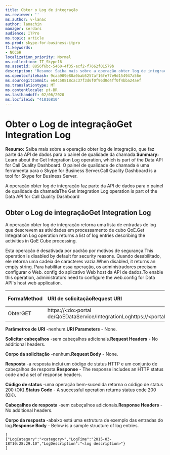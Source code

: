 ```yaml
---
title: Obter o Log de integração
ms.reviewer: ''
ms.author: v-lanac
author: lanachin
manager: serdars
audience: ITPro
ms.topic: article
ms.prod: skype-for-business-itpro
f1.keywords:
- NOCSH
localization_priority: Normal
ms.collection: IT_Skype16
ms.assetid: 8856f6bc-5460-4f35-acf2-f7662f01579b
description: 'Resumo: Saiba mais sobre a operação obter log de integração, que faz parte da API de dados para o painel de qualidade de chamada. O painel de qualidade de chamada é uma ferramenta para o Skype for Business Server.'
ms.openlocfilehash: 9caa909e80a0bab5257af16fe77e9d154947a56e
ms.sourcegitcommit: e64c50818cac37f3d6f0f96d0d4ff0f4bba24aef
ms.translationtype: MT
ms.contentlocale: pt-BR
ms.lasthandoff: 02/06/2020
ms.locfileid: "41816810"
---
```

# <a name="get-integration-log"></a><span data-ttu-id="c2fa5-104">Obter o Log de integração</span><span class="sxs-lookup"><span data-stu-id="c2fa5-104">Get Integration Log</span></span>
 
<span data-ttu-id="c2fa5-105">**Resumo:** Saiba mais sobre a operação obter log de integração, que faz parte da API de dados para o painel de qualidade da chamada.</span><span class="sxs-lookup"><span data-stu-id="c2fa5-105">**Summary:** Learn about the Get Integration Log operation, which is part of the Data API for Call Quality Dashboard.</span></span> <span data-ttu-id="c2fa5-106">O painel de qualidade de chamada é uma ferramenta para o Skype for Business Server.</span><span class="sxs-lookup"><span data-stu-id="c2fa5-106">Call Quality Dashboard is a tool for Skype for Business Server.</span></span>
  
<span data-ttu-id="c2fa5-107">A operação obter log de integração faz parte da API de dados para o painel de qualidade da chamada</span><span class="sxs-lookup"><span data-stu-id="c2fa5-107">The Get Integration Log operation is part of the Data API for Call Quality Dashboard</span></span>
  
## <a name="get-integration-log"></a><span data-ttu-id="c2fa5-108">Obter o Log de integração</span><span class="sxs-lookup"><span data-stu-id="c2fa5-108">Get Integration Log</span></span>

<span data-ttu-id="c2fa5-109">A operação obter log de integração retorna uma lista de entradas de log que descrevem as atividades em processamento de cubo QoE.</span><span class="sxs-lookup"><span data-stu-id="c2fa5-109">Get Integration Log operation returns a list of log entries describing the activities in QoE Cube processing.</span></span>
  
<span data-ttu-id="c2fa5-110">Esta operação é desativada por padrão por motivos de segurança.</span><span class="sxs-lookup"><span data-stu-id="c2fa5-110">This operation is disabled by default for security reasons.</span></span> <span data-ttu-id="c2fa5-111">Quando desabilitado, ele retorna uma cadeia de caracteres vazia.</span><span class="sxs-lookup"><span data-stu-id="c2fa5-111">When disabled, it returns an empty string.</span></span> <span data-ttu-id="c2fa5-112">Para habilitar essa operação, os administradores precisam configurar o Web. config do aplicativo Web host da API de dados.</span><span class="sxs-lookup"><span data-stu-id="c2fa5-112">To enable this operation, administrators need to configure the web.config for Data API's host web application.</span></span>
  

|<span data-ttu-id="c2fa5-113">Forma</span><span class="sxs-lookup"><span data-stu-id="c2fa5-113">Method</span></span>|<span data-ttu-id="c2fa5-114">**URI de solicitação**</span><span class="sxs-lookup"><span data-stu-id="c2fa5-114">**Request URI**</span></span>|<span data-ttu-id="c2fa5-115">**Versão HTTP**</span><span class="sxs-lookup"><span data-stu-id="c2fa5-115">**HTTP Version**</span></span>|
|:-----|:-----|:-----|
|<span data-ttu-id="c2fa5-116">Obter</span><span class="sxs-lookup"><span data-stu-id="c2fa5-116">GET</span></span>  <br/> |<span data-ttu-id="c2fa5-117">https://\<do\>portal de/QoEDataService/IntegrationLog</span><span class="sxs-lookup"><span data-stu-id="c2fa5-117">https://\<portal\>/QoEDataService/IntegrationLog</span></span>  <br/> |<span data-ttu-id="c2fa5-118">HTTP/1.1</span><span class="sxs-lookup"><span data-stu-id="c2fa5-118">HTTP/1.1</span></span>  <br/> |
   
 <span data-ttu-id="c2fa5-119">**Parâmetros de URI** -nenhum.</span><span class="sxs-lookup"><span data-stu-id="c2fa5-119">**URI Parameters** - None.</span></span>
  
 <span data-ttu-id="c2fa5-120">**Solicitar cabeçalhos** -sem cabeçalhos adicionais.</span><span class="sxs-lookup"><span data-stu-id="c2fa5-120">**Request Headers** - No additional headers.</span></span>
  
 <span data-ttu-id="c2fa5-121">**Corpo da solicitação** -nenhum.</span><span class="sxs-lookup"><span data-stu-id="c2fa5-121">**Request Body** - None.</span></span>
  
 <span data-ttu-id="c2fa5-122">**Resposta** -a resposta inclui um código de status HTTP e um conjunto de cabeçalhos de resposta.</span><span class="sxs-lookup"><span data-stu-id="c2fa5-122">**Response** - The response includes an HTTP status code and a set of response headers.</span></span>
  
 <span data-ttu-id="c2fa5-123">**Código de status** -uma operação bem-sucedida retorna o código de status 200 (OK).</span><span class="sxs-lookup"><span data-stu-id="c2fa5-123">**Status Code** - A successful operation returns status code 200 (OK).</span></span>
  
 <span data-ttu-id="c2fa5-124">**Cabeçalhos de resposta** -sem cabeçalhos adicionais.</span><span class="sxs-lookup"><span data-stu-id="c2fa5-124">**Response Headers** - No additional headers.</span></span>
  
 <span data-ttu-id="c2fa5-125">**Corpo da resposta** -abaixo está uma estrutura de exemplo das entradas do log.</span><span class="sxs-lookup"><span data-stu-id="c2fa5-125">**Response Body** - Below is a sample structure of log entries.</span></span>
  
```
[
{"LogCategory":"<category>","LogTime":"2015-03-18T10:28:29.10","LogDescription":"<log description>"}
]
```


